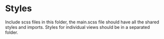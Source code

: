 # Styles

Include scss files in this folder, the main.scss file should have all the shared styles and imports. Styles for individual views should be in a separated folder.
